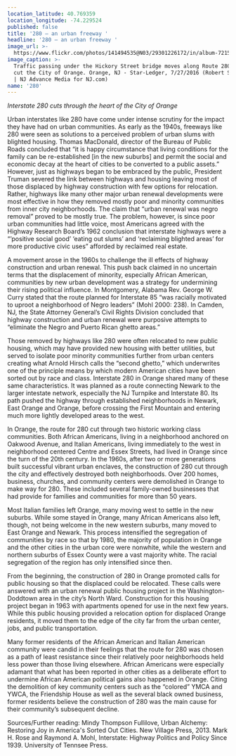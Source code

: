 ```yaml
---
location_latitude: 40.769359
location_longitude: -74.229524
published: false
title: '280 – an urban freeway '
headline: '280 – an urban freeway '
image_url: >-
  https://www.flickr.com/photos/141494535@N03/29301226172/in/album-72157673225101106/
image_caption: >-
  Traffic passing under the Hickory Street bridge moves along Route 280 which
  cut the City of Orange. Orange, NJ - Star-Ledger, 7/27/2016 (Robert Sciarrino
  | NJ Advance Media for NJ.com)
name: '280'
---
```

_Interstate 280 cuts through the heart of the City of Orange_

Urban interstates like 280 have come under intense scrutiny for the impact they have had on urban communities. As early as the 1940s, freeways like 280 were seen as solutions to a perceived problem of urban slums with blighted housing. Thomas MacDonald, director of the Bureau of Public Roads concluded that “it is happy circumstance that living conditions for the family can be re-established [in the new suburbs] and permit the social and economic decay at the heart of cities to be converted to a public assets.” However, just as highways began to be embraced by the public, President Truman severed the link between highways and housing leaving most of those displaced by highway construction with few options for relocation. Rather, highways like many other major urban renewal developments were most effective in how they removed mostly poor and minority communities from inner city neighborhoods. The claim that “urban renewal was negro removal” proved to be mostly true. The problem, however, is since poor urban communities had little voice, most Americans agreed with the Highway Research Board’s 1962 conclusion that interstate highways were a “’positive social good’ ‘eating out slums’ and ‘reclaiming blighted areas’ for more productive civic uses” afforded by reclaimed real estate. 

A movement arose in the 1960s to challenge the ill effects of highway construction and urban renewal. This push back claimed in no uncertain terms that the displacement of minority, especially African American, communities by new urban development was a strategy for undermining their rising political influence. In Montgomery, Alabama Rev. George W. Curry stated that the route planned for Interstate 85 “was racially motivated to uproot a neighborhood of Negro leaders” (Mohl 2000: 238). In Camden, NJ, the State Attorney General’s Civil Rights Division concluded that highway construction and urban renewal were purposive attempts to “eliminate the Negro and Puerto Rican ghetto areas.” 

Those removed by highways like 280 were often relocated to new public housing, which may have provided new housing with better utilities, but served to isolate poor minority communities further from urban centers creating what Arnold Hirsch calls the “second ghetto,” which underwrites one of the principle means by which modern American cities have been sorted out by race and class.
Interstate 280 in Orange shared many of these same characteristics. It was planned as a route connecting Newark to the larger intestate network, especially the NJ Turnpike and  Interstate 80. Its path pushed the highway through established neighborhoods in Newark, East Orange and Orange, before crossing the First Mountain and entering much more lightly developed areas to the west. 

In Orange, the route for 280 cut through two historic working class communities. Both African Americans, living in a neighborhood anchored on Oakwood Avenue, and Italian Americans, living immediately to the west in neighborhood centered Centre and Essex Streets, had lived in Orange since the turn of the 20th century. In the 1960s, after two or more generations built successful vibrant urban enclaves, the construction of 280 cut through the city and effectively destroyed both neighborhoods. Over 200 homes, business, churches, and community centers were demolished in Orange to make way for 280. These included several family-owned businesses that had provide for families and communities for more than 50 years. 

Most Italian families left Orange, many moving west to settle in the new suburbs. While some stayed in Orange, many African Americans also left, though, not being welcome in the new western suburbs, many moved to East Orange and Newark. This process intensified the segregation of communities by race so that by 1980, the majority of population in Orange and the other cities in the urban core were nonwhite, while the western and northern suburbs of Essex County were a vast majority white. The racial segregation of the region has only intensified since then. 

From the beginning, the construction of 280 in Orange promoted calls for public housing so that the displaced could be relocated. These calls were answered with an urban renewal public housing project in the Washington-Doddtown area in the city’s North Ward. Construction for this housing project began in 1963 with apartments opened for use in the next few years. While this public housing provided a relocation option for displaced Orange residents, it moved them to the edge of the city far from the urban center, jobs, and public transportation.  

Many former residents of the African American and Italian American community were candid in their feelings that the route for 280 was chosen as a path of least resistance since their relatively poor neighborhoods held less power than those living elsewhere. African Americans were especially adamant that what has been reported in other cities as a deliberate effort to undermine African American political gains also happened in Orange. Citing the demolition of key community centers such as the “colored” YMCA and YWCA, the Friendship House as well as the several black owned business, former residents believe the construction of 280 was the main cause for their community’s subsequent decline.

Sources/Further reading: Mindy Thompson Fullilove, Urban Alchemy: Restoring Joy in America's Sorted Out Cities. New Village Press, 2013. Mark H. Rose and Raymond A. Mohl, Interstate: Highway Politics and Policy Since 1939. University of Tennsee Press.
